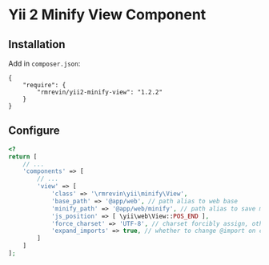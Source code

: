 Yii 2 Minify View Component
===========================

Installation
------------
Add in `composer.json`:
```
{
    "require": {
        "rmrevin/yii2-minify-view": "1.2.2"
    }
}
```

Configure
-----
```php
<?
return [
	// ...
	'components' => [
		// ...
		'view' => [
			'class' => '\rmrevin\yii\minify\View',
			'base_path' => '@app/web', // path alias to web base
			'minify_path' => '@app/web/minify', // path alias to save minify result
			'js_position' => [ \yii\web\View::POS_END ],
			'force_charset' => 'UTF-8', // charset forcibly assign, otherwise will use all of the files found charset
			'expand_imports' => true, // whether to change @import on content
		]
	]
];
```
